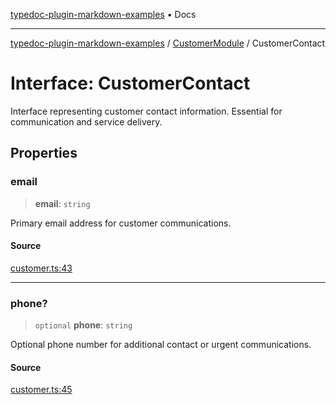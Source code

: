 [typedoc-plugin-markdown-examples](../../README.md) • Docs

***

[typedoc-plugin-markdown-examples](../../modules.md) / [CustomerModule](../README.md) / CustomerContact

# Interface: CustomerContact

Interface representing customer contact information.
Essential for communication and service delivery.

## Properties

### email

> **email**: `string`

Primary email address for customer communications.

#### Source

[customer.ts:43](https://github.com/typedoc2md/typedoc-plugin-markdown-examples/blob/bacb1c2264a9626cba5f9e7959f4fc899171a745/examples/src/customer.ts#L43)

***

### phone?

> `optional` **phone**: `string`

Optional phone number for additional contact or urgent communications.

#### Source

[customer.ts:45](https://github.com/typedoc2md/typedoc-plugin-markdown-examples/blob/bacb1c2264a9626cba5f9e7959f4fc899171a745/examples/src/customer.ts#L45)
